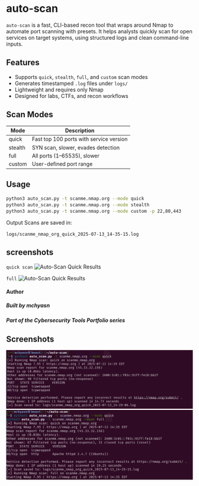# auto-scan

`auto-scan` is a fast, CLI-based recon tool that wraps around Nmap to automate port scanning with presets. It helps analysts quickly scan for open services on target systems, using structured logs and clean command-line inputs.

## Features

- Supports `quick`, `stealth`, `full`, and `custom` scan modes
- Generates timestamped `.log` files under `logs/`
- Lightweight and requires only Nmap
- Designed for labs, CTFs, and recon workflows

## Scan Modes

| Mode     | Description                             |
|----------|-----------------------------------------|
| quick    | Fast top 100 ports with service version |
| stealth  | SYN scan, slower, evades detection      |
| full     | All ports (1–65535), slower             |
| custom   | User-defined port range                 |

## Usage

```bash
python3 auto_scan.py -t scanme.nmap.org --mode quick
python3 auto_scan.py -t scanme.nmap.org --mode stealth
python3 auto_scan.py -t scanme.nmap.org --mode custom -p 22,80,443
```
Output
Scans are saved in:
```
logs/scanme_nmap_org_quick_2025-07-13_14-35-15.log
```

## screenshots 

`quick scan`
![Auto-Scan Quick Results](https://raw.githubusercontent.com/mchyasn/auto-scan/main/screenshots/quick.png)

`full`
![Auto-Scan Quick Results](https://raw.githubusercontent.com/mchyasn/auto-scan/main/screenshots/full.png)

#### Author
##### Built by mchyasn
##### Part of the Cybersecurity Tools Portfolio series

## Screenshots
![Screenshot](https://raw.githubusercontent.com/mchyasn/cybersecurity-tools/main/01-Network-Scanning-and-Reconnaissance/auto-scan/screenshots/quick.png)
![Screenshot](https://raw.githubusercontent.com/mchyasn/cybersecurity-tools/main/01-Network-Scanning-and-Reconnaissance/auto-scan/screenshots/full.png)
